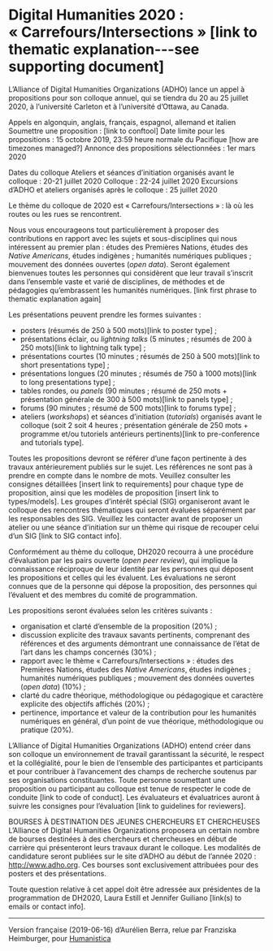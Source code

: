 # Digital Humanities 2020 : « Carrefours/Intersections » [link to thematic explanation---see supporting document]

L’Alliance of Digital Humanities Organizations (ADHO) lance un appel à propositions pour son colloque annuel, qui se tiendra du 20 au 25 juillet 2020, à l’université Carleton et à l’université d’Ottawa, au Canada.

Appels en algonquin, anglais, français, espagnol, allemand et italien
Soumettre une proposition : [link to conftool]
Date limite pour les propositions : 15 octobre 2019, 23:59 heure normale du Pacifique [how are timezones managed?]
Annonce des propositions sélectionnées : 1er mars 2020

Dates du colloque
Ateliers et séances d’initiation organisés avant le colloque : 20-21 juillet 2020
Colloque : 22-24 juillet 2020
Excursions d’ADHO et ateliers organisés après le colloque : 25 juillet 2020

Le thème du colloque de 2020 est « Carrefours/Intersections » : là où les routes ou les rues se rencontrent. 

Nous vous encourageons tout particulièrement à proposer des contributions en rapport avec les sujets et sous-disciplines qui nous intéressent au premier plan : études des Premières Nations, études des *Native Americans*, études indigènes ; humanités numériques publiques ; mouvement des données ouvertes (*open data*). Seront également bienvenues toutes les personnes qui considèrent que leur travail s’inscrit dans l’ensemble vaste et varié de disciplines, de méthodes et de pédagogies qu’embrassent les humanités numériques. [link first phrase to thematic explanation again]

Les présentations peuvent prendre les formes suivantes :

- posters (résumés de 250 à 500 mots)[link to poster type] ;
- présentations éclair, ou _lightning talks_ (5 minutes ; résumés de 200 à 250 mots)[link to lightning talk type] ;
- présentations courtes (10 minutes ; résumés de 250 à 500 mots)[link to short presentations type] ;
- présentations longues (20 minutes ; résumés de 750 à 1000 mots)[link to long presentations type] ;
- tables rondes, ou _panels_ (90 minutes ; résumé de 250 mots + présentation générale de 300 à 500 mots)[link to panels type] ;
- forums (90 minutes ; résumé de 500 mots)[link to forums type] ;
- ateliers (_workshops_) et séances d’initiation (_tutorials_) organisés avant le colloque (soit 2 soit 4 heures ; présentation générale de 250 mots + programme et/ou tutoriels antérieurs pertinents)[link to pre-conference and tutorials type].

Toutes les propositions devront se référer d’une façon pertinente à des travaux antérieurement publiés sur le sujet. Les références ne sont pas à prendre en compte dans le nombre de mots. Veuillez consulter les consignes détaillées [insert link to requirements] pour chaque type de proposition, ainsi que les modèles de proposition [insert link to types/models]. Les groupes d’intérêt spécial (SIG) organiseront avant le colloque des rencontres thématiques qui seront évaluées séparément par les responsables des SIG. Veuillez les contacter avant de proposer un atelier ou une séance d’initiation sur un thème qui risque de recouper celui d’un SIG [link to SIG contact info].

Conformément au thème du colloque, DH2020 recourra à une procédure d’évaluation par les pairs ouverte (*open peer review*), qui implique la connaissance réciproque de leur identité par les personnes qui déposent les propositions et celles qui les évaluent. Les évaluations ne seront connues que de la personne qui dépose la proposition, des personnes qui l’évaluent et des membres du comité de programmation.

Les propositions seront évaluées selon les critères suivants :

- organisation et clarté d’ensemble de la proposition (20%) ;
- discussion explicite des travaux savants pertinents, comprenant des références et des arguments démontrant une connaissance de l’état de l’art dans les champs concernés (30%) ;
- rapport avec le thème « Carrefours/Intersections » : études des Premières Nations, études des *Native Americans*, études indigènes ; humanités numériques publiques ; mouvement des données ouvertes (*open data*) (10%) ;
- clarté du cadre théorique, méthodologique ou pédagogique et caractère explicite des objectifs affichés (20%) ;
- pertinence, importance et valeur de la contribution pour les humanités numériques en général, d’un point de vue théorique, méthodologique ou pratique (20%).

L’Alliance of Digital Humanities Organizations (ADHO) entend créer dans son colloque un environnement de travail garantissant la sécurité, le respect et la collégialité, pour le bien de l’ensemble des participantes et participants et pour contribuer à l’avancement des champs de recherche soutenus par ses organisations constituantes. Toute personne soumettant une proposition ou participant au colloque est tenue de respecter le code de conduite [link to code of conduct]. Les évaluateurs et évaluatrices auront à suivre les consignes pour l’évaluation [link to guidelines for reviewers].

BOURSES À DESTINATION DES JEUNES CHERCHEURS ET CHERCHEUSES
L’Alliance of Digital Humanities Organizations proposera un certain nombre de bourses destinées à des chercheurs et chercheuses en début de carrière qui présenteront leurs travaux durant le colloque. Les modalités de candidature seront publiées sur le site d’ADHO au début de l’année 2020 : <http://www.adho.org>. Ces bourses sont exclusivement attribuées pour des posters et des présentations.

Toute question relative à cet appel doit être adressée aux présidentes de la programmation de DH2020, Laura Estill et Jennifer Guiliano [link(s) to emails or contact info].

---

Version française (2019-06-16) d’Aurélien Berra, relue par Franziska Heimburger, pour [Humanistica](http://humanisti.ca)
